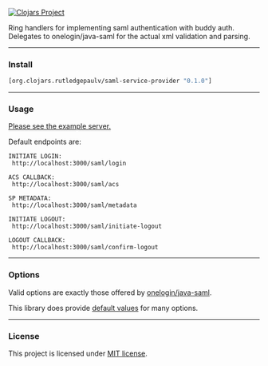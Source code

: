 [![Clojars Project](https://img.shields.io/clojars/v/org.clojars.rutledgepaulv/saml-service-provider.svg)](https://clojars.org/org.clojars.rutledgepaulv/saml-service-provider)

Ring handlers for implementing saml authentication with buddy auth. 
Delegates to onelogin/java-saml for the actual xml validation and parsing.

---

### Install

```clojure
[org.clojars.rutledgepaulv/saml-service-provider "0.1.0"]
```

---

### Usage

[Please see the example server.](test/saml_service_provider/core_test.clj)

Default endpoints are:

``` 
INITIATE LOGIN: 
 http://localhost:3000/saml/login

ACS CALLBACK: 
 http://localhost:3000/saml/acs

SP METADATA:
 http://localhost:3000/saml/metadata

INITIATE LOGOUT:
 http://localhost:3000/saml/initiate-logout

LOGOUT CALLBACK:
 http://localhost:3000/saml/confirm-logout
```

---

### Options

Valid options are exactly those offered by [onelogin/java-saml](https://github.com/onelogin/java-saml).

This library does provide [default values](./resources/saml-default-settings.edn) for many options.

---

### License

This project is licensed under [MIT license](http://opensource.org/licenses/MIT).